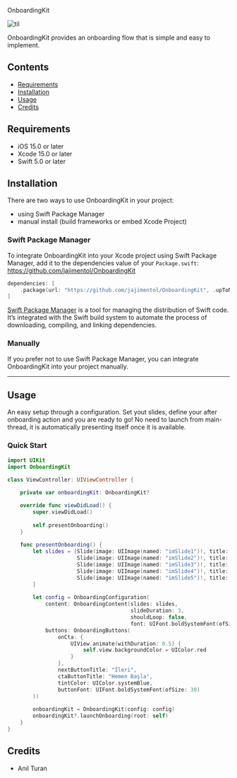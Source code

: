 OnboardingKit

![til](video_preview.gif)


OnboardingKit provides an onboarding flow that is simple and easy to implement.

## Contents

- [Requirements](#requirements)
- [Installation](#installation)
- [Usage](#usage)
- [Credits](#credits)

## Requirements

- iOS 15.0 or later
- Xcode 15.0 or later
- Swift 5.0 or later


## Installation
There are two ways to use OnboardingKit in your project:
- using Swift Package Manager
- manual install (build frameworks or embed Xcode Project)

### Swift Package Manager

To integrate OnboardingKit into your Xcode project using Swift Package Manager, add it to the dependencies value of your `Package.swift`:
https://github.com/jajimentol/OnboardingKit
```swift
dependencies: [
    .package(url: "https://github.com/jajimentol/OnboardingKit", .upToNextMajor(from: "1.0.1"))
]
```

[Swift Package Manager](https://swift.org/package-manager/) is a tool for managing the distribution of Swift code. It’s integrated with the Swift build system to automate the process of downloading, compiling, and linking dependencies.

### Manually

If you prefer not to use Swift Package Manager, you can integrate OnboardingKit into your project manually.

---

## Usage

An easy setup through a configuration. Set yout slides, define your after onboarding action and you are ready to go!
No need to launch from main-thread, it is automatically presenting itself once it is available.

### Quick Start

```swift
import UIKit
import OnboardingKit

class ViewController: UIViewController {
    
    private var onboardingKit: OnboardingKit?

    override func viewDidLoad() {
        super.viewDidLoad()
        
        self.presentOnboarding()
    }
    
    func presentOnboarding() {
        let slides = [Slide(image: UIImage(named: "imSlide1")!, title: "Personalized Offers at 40,000+ places"),
                      Slide(image: UIImage(named: "imSlide2")!, title: "Stack your rewards every time you pay"),
                      Slide(image: UIImage(named: "imSlide3")!, title: "Enjoy exclusive deals and discounts"),
                      Slide(image: UIImage(named: "imSlide4")!, title: "Earn cashback on every purchase"),
                      Slide(image: UIImage(named: "imSlide5")!, title: "Save and earn with every transaction")
        ]
        
        let config = OnboardingConfiguration(
            content: OnboardingContent(slides: slides,
                                       slideDuration: 3,
                                       shouldLoop: false,
                                       font: UIFont.boldSystemFont(ofSize: 50)),
            buttons: OnboardingButtons(
                onCta: {
                    UIView.animate(withDuration: 0.5) {
                        self.view.backgroundColor = UIColor.red
                    }
                },
                nextButtonTitle: "İleri",
                ctaButtonTitle: "Hemen Başla",
                tintColor: UIColor.systemBlue,
                buttonFont: UIFont.boldSystemFont(ofSize: 30)
        ))
        
        onboardingKit = OnboardingKit(config: config)
        onboardingKit?.launchOnboarding(root: self)
    }
}


```

## Credits

- Anıl Turan
